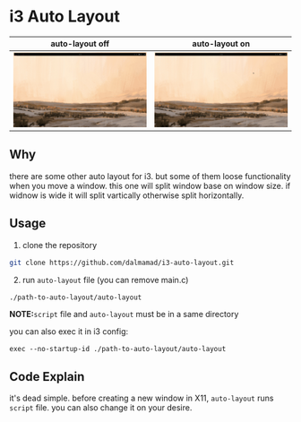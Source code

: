 # i3 Auto Layout

|                  auto-layout off                  |                 auto-layout on                  |
| :-----------------------------------------------: | :---------------------------------------------: |
| ![auto-layout off](./ReadmeAssets/layout-off.gif) | ![auto-layout on](./ReadmeAssets/layout-on.gif) |

## Why

there are some other auto layout for i3. but some of them loose functionality when you move a window. this one will split window base on window size. if widnow is wide it will split vartically otherwise split horizontally.

## Usage

1. clone the repository

```bash
git clone https://github.com/dalmamad/i3-auto-layout.git
```

2. run `auto-layout` file (you can remove main.c)

```bash
./path-to-auto-layout/auto-layout
```

**NOTE:**`script` file and `auto-layout` must be in a same directory

you can also exec it in i3 config:

```
exec --no-startup-id ./path-to-auto-layout/auto-layout
```

## Code Explain

it's dead simple. before creating a new window in X11, `auto-layout` runs `script` file. you can also change it on your desire.
